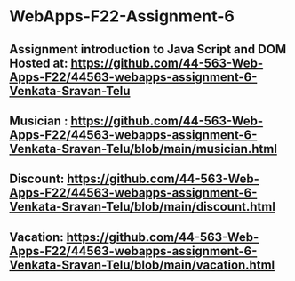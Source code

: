 # WebApps-F22-Assignment-6
Assignment introduction to Java Script and DOM
Hosted at: https://github.com/44-563-Web-Apps-F22/44563-webapps-assignment-6-Venkata-Sravan-Telu
---
Musician : https://github.com/44-563-Web-Apps-F22/44563-webapps-assignment-6-Venkata-Sravan-Telu/blob/main/musician.html
---
Discount: https://github.com/44-563-Web-Apps-F22/44563-webapps-assignment-6-Venkata-Sravan-Telu/blob/main/discount.html
---
Vacation: https://github.com/44-563-Web-Apps-F22/44563-webapps-assignment-6-Venkata-Sravan-Telu/blob/main/vacation.html
---

